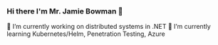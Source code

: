 ### Hi there I'm Mr. Jamie Bowman 👋

🔭 I’m currently working on distributed systems in .NET
🌱 I’m currently learning Kubernetes/Helm, Penetration Testing, Azure


<!--
**mrjamiebowman/mrjamiebowman** is a ✨ _special_ ✨ repository because its `README.md` (this file) appears on your GitHub profile.

Here are some ideas to get you started:

- 🔭 I’m currently working on ...
- 🌱 I’m currently learning ...
- 👯 I’m looking to collaborate on ...
- 🤔 I’m looking for help with ...
- 💬 Ask me about ...
- 📫 How to reach me: ...
- 😄 Pronouns: ...
- ⚡ Fun fact: ...
-->
